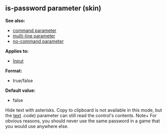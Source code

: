 ## is-password parameter (skin)
**See also:**
+   [command parameter](/ref/%7Bskin%7D/param/command.md) 
+   [multi-line parameter](/ref/%7Bskin%7D/param/multi-line.md) 
+   [no-command parameter](/ref/%7Bskin%7D/param/no-command.md) 
<!-- -->
**Applies to:**
+   [Input](/ref/%7Bskin%7D/control/input.md) 
<!-- -->
**Format:**
+   true/false
<!-- -->
**Default value:**
+   false


Hide text with asterisks. Copy to clipboard is not available in
this mode, but the [text](/ref/%7Bskin%7D/param/text.md) .code} parameter can
still read the control\'s contents.
Note+ For obvious reasons, you should never use the same password in a
game that you would use anywhere else.